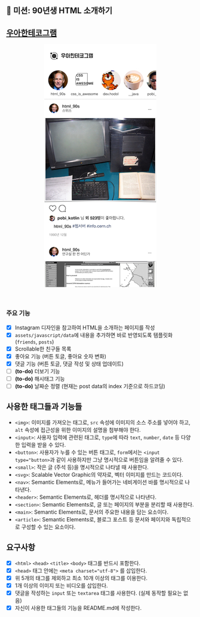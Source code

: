 
## 🚀 미션: 90년생 HTML 소개하기

## [우아한테코그램](https://woonjangahn.github.io/html)

<p align="center">
  <img src="./screenshot.jpg" alt="screenshot" width="300" />
</p>

<br/>

### 주요 기능

- [x] Instagram 디자인을 참고하여 HTML을 소개하는 페이지를 작성
- [x] `assets/javascript/data`에 내용을 추가하면 바로 반영되도록 템플릿화 (`friends`, `posts`)
- [x] Scrollable한 친구들 목록
- [x] 좋아요 기능 (버튼 토글, 좋아요 숫자 변화)
- [x] 댓글 기능 (버튼 토글, 댓글 작성 및 상태 업데이트)
- [ ] **(to-do)** 더보기 기능
- [ ] **(to-do)** 해시태그 기능
- [ ] **(to-do)** 날짜순 정렬 (현재는 post data의 index 기준으로 하드코딩)

## 사용한 태그들과 기능들

- `<img>`: 이미지를 가져오는 태그로, `src` 속성에 이미지의 소스 주소를 넣어야 하고, `alt` 속성에 접근성을 위한 이미지의 설명을 첨부해야 한다. 
- `<input>`: 사용자 입력에 관련된 태그로, `type`에 따라 `text`, `number`, `date` 등 다양한 입력을 받을 수 있다.
- `<button>`: 사용자가 누를 수 있는 버튼 태그로, `form`에서는 `<input type="button>`과 같이 사용하지만 그냥 명시적으로 버튼임을 알려줄 수 있다. 
- `<small>`: 작은 글 (주석 등)을 명시적으로 나타낼 때 사용한다.
- `<svg>`: Scalable Vector Graphic의 약자로, 벡터 이미지를 만드는 코드이다.
- `<nav>`: Semantic Elements로, 메뉴가 들어가는 네비게이션 바를 명시적으로 나타낸다.
- `<header>`: Semantic Elements로, 헤더를 명시적으로 나타낸다.
- `<section>`: Semantic Elements로, 글 또는 페이지의 부분을 분리할 때 사용한다.
- `<main>`: Semantic Elements로, 문서의 주요한 내용을 담는 요소이다.
- `<article>`: Semantic Elements로, 블로그 포스트 등 문서와 페이지와 독립적으로 구성할 수 있는 요소이다.


## 요구사항 

- [x]  `<html>` `<head>` `<title>`  `<body>` 태그를 반드시 포함한다. 
- [x]  `<head>` 태그 안에는 `<meta charset="utf-8">` 를 삽입한다.
- [x]  위 5개의 태그를 제외하고 최소 10개 이상의 태그를 이용한다.
- [x]  1개 이상의 이미지 또는 비디오를 삽입한다.
- [x]  댓글을 작성하는 `input` 또는 `textarea` 태그를 사용한다. (실제 동작할 필요는 없음)
- [x]  자신이 사용한 태그들의 기능을 README.md에 작성한다.
